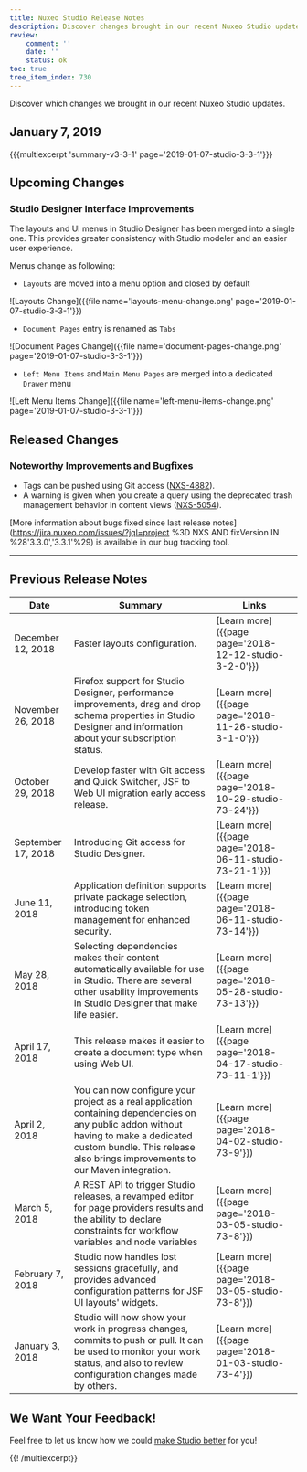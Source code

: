 ```yaml
---
title: Nuxeo Studio Release Notes
description: Discover changes brought in our recent Nuxeo Studio updates.
review:
    comment: ''
    date: ''
    status: ok
toc: true
tree_item_index: 730
---
```


Discover which changes we brought in our recent Nuxeo Studio updates.


## January 7, 2019
{{{multiexcerpt 'summary-v3-3-1' page='2019-01-07-studio-3-3-1'}}}

## Upcoming Changes

### Studio Designer Interface Improvements

The layouts and UI menus in Studio Designer has been merged into a single one. This provides greater consistency with Studio modeler and an easier user experience.

Menus change as following:
- `Layouts` are moved into a menu option and closed by default

![Layouts Change]({{file name='layouts-menu-change.png' page='2019-01-07-studio-3-3-1'}})

- `Document Pages` entry is renamed as `Tabs`

![Document Pages Change]({{file name='document-pages-change.png' page='2019-01-07-studio-3-3-1'}})

- `Left Menu Items` and `Main Menu Pages` are merged into a dedicated `Drawer` menu

![Left Menu Items Change]({{file name='left-menu-items-change.png' page='2019-01-07-studio-3-3-1'}})

## Released Changes


### Noteworthy Improvements and Bugfixes

- Tags can be pushed using Git access ([NXS-4882](https://jira.nuxeo.com/browse/NXS-4882)).
- A warning is given when you create a query using the deprecated trash management behavior in content views ([NXS-5054](https://jira.nuxeo.com/browse/NXS-5054)).

[More information about bugs fixed since last release notes](https://jira.nuxeo.com/issues/?jql=project %3D NXS AND fixVersion IN %28'3.3.0','3.3.1'%29) is available in our bug tracking tool.

* * *


## Previous Release Notes



| Date  | Summary  |  Links |
|---|---|---|
| December 12, 2018 |  Faster layouts configuration. |[Learn more]({{page page='2018-12-12-studio-3-2-0'}})   |
| November 26, 2018 | Firefox support for Studio Designer, performance improvements, drag and drop schema properties in Studio Designer and information about your subscription status.  | [Learn more]({{page page='2018-11-26-studio-3-1-0'}}) |
| October 29, 2018 | Develop faster with Git access and Quick Switcher, JSF to Web UI migration early access release. | [Learn more]({{page page='2018-10-29-studio-73-24'}})  |
| September 17, 2018 | Introducing Git access for Studio Designer.  | [Learn more]({{page page='2018-06-11-studio-73-21-1'}})  |
| June 11, 2018 | Application definition supports private package selection, introducing token management for enhanced security.  | [Learn more]({{page page='2018-06-11-studio-73-14'}}) |
| May 28, 2018 | Selecting dependencies makes their content automatically available for use in Studio. There are several other usability improvements in Studio Designer that make life easier. |  [Learn more]({{page page='2018-05-28-studio-73-13'}}) |
| April 17, 2018 | This release makes it easier to create a document type when using Web UI.| [Learn more]({{page page='2018-04-17-studio-73-11-1'}})  |
| April 2, 2018 | You can now configure your project as a real application containing dependencies on any public addon without having to make a dedicated custom bundle. This release also brings improvements to our Maven integration.| [Learn more]({{page page='2018-04-02-studio-73-9'}})  |
| March 5, 2018 |A REST API to trigger Studio releases, a revamped editor for page providers results and the ability to declare constraints for workflow variables and node variables | [Learn more]({{page page='2018-03-05-studio-73-8'}})  |
| February 7, 2018 |Studio now handles lost sessions gracefully, and provides advanced configuration patterns for JSF UI layouts' widgets.  | [Learn more]({{page page='2018-03-05-studio-73-8'}})  |
| January 3, 2018 | Studio will now show your work in progress changes, commits to push or pull. It can be used to monitor your work status, and also to review configuration changes made by others. | [Learn more]({{page page='2018-01-03-studio-73-4'}})  |

## We Want Your Feedback!
Feel free to let us know how we could <a href="https://portal.prodpad.com/eb062eda-6d54-11e7-8513-22000a2145da" target="_blank">make Studio better</a> for you!

{{! /multiexcerpt}}

<!-- ## December 12, 2018
{{{multiexcerpt 'summary-v3-2-0' page='2018-12-12-studio-3-2-0'}}}
<i class="fa fa-long-arrow-right" aria-hidden="true"></i>&nbsp;[Learn more]({{page page='2018-12-12-studio-3-2-0'}})

## November 26, 2018
{{{multiexcerpt 'summary-v3-1-0' page='2018-11-26-studio-3-1-0'}}}
<i class="fa fa-long-arrow-right" aria-hidden="true"></i>&nbsp;[Learn more]({{page page='2018-11-26-studio-3-1-0'}})

## October 29, 2018
{{{multiexcerpt 'summary-v73-24' page='2018-10-29-studio-73-24'}}}
<i class="fa fa-long-arrow-right" aria-hidden="true"></i>&nbsp;[Learn more]({{page page='2018-10-29-studio-73-24'}})

## September 17, 2018
{{{multiexcerpt 'summary-v73-21' page='2018-09-17-studio-73-21-1'}}}
<i class="fa fa-long-arrow-right" aria-hidden="true"></i>&nbsp;[Learn more]({{page page='2018-09-17-studio-73-21-1'}})

## June 11, 2018
{{{multiexcerpt 'summary-v73-14' page='2018-06-11-studio-73-14'}}}
<i class="fa fa-long-arrow-right" aria-hidden="true"></i>&nbsp;[Learn more]({{page page='2018-06-11-studio-73-14'}})

## May 28, 2018
{{{multiexcerpt 'summary-v73-13' page='2018-05-28-studio-73-13'}}}
<i class="fa fa-long-arrow-right" aria-hidden="true"></i>&nbsp;[Learn more]({{page page='2018-05-28-studio-73-13'}})

## April 17, 2018
{{{multiexcerpt 'summary-v73-11-1' page='2018-04-17-studio-73-11-1'}}}
<i class="fa fa-long-arrow-right" aria-hidden="true"></i>&nbsp;[Learn more]({{page page='2018-04-17-studio-73-11-1'}})

## April 2, 2018
{{{multiexcerpt 'summary-v73-9' page='2018-04-02-studio-73-9'}}}
<i class="fa fa-long-arrow-right" aria-hidden="true"></i>&nbsp;[Learn more]({{page page='2018-04-02-studio-73-9'}})

## March 5, 2018
{{{multiexcerpt 'summary-v73-8' page='2018-03-05-studio-73-8'}}}
<i class="fa fa-long-arrow-right" aria-hidden="true"></i>&nbsp;[Learn more]({{page page='2018-03-05-studio-73-8'}})

## February 7, 2018
{{{multiexcerpt 'summary-v73-6' page='2018-02-07-studio-73-6'}}}
<i class="fa fa-long-arrow-right" aria-hidden="true"></i>&nbsp;[Learn more]({{page page='2018-02-07-studio-73-6'}})

## January 3, 2018
{{{multiexcerpt 'summary-v73-4' page='2018-01-03-studio-73-4'}}}
<i class="fa fa-long-arrow-right" aria-hidden="true"></i>&nbsp;[Learn more]({{page page='2018-01-03-studio-73-4'}})
-->
